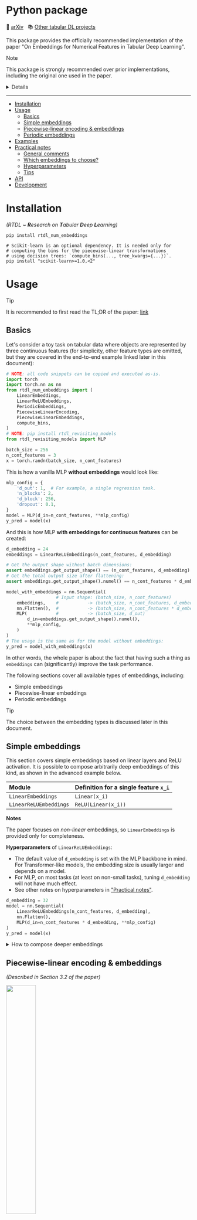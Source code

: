 # Python package <!-- omit in toc -->

:scroll: [arXiv](https://arxiv.org/abs/2203.05556)
&nbsp; :books: [Other tabular DL projects](https://github.com/yandex-research/rtdl)

This package provides the officially recommended
implementation of the paper "On Embeddings for Numerical Features in Tabular Deep Learning".

> [!NOTE]
> This package is strongly recommended over prior implementations,
> including the original one used in the paper.
>
> <details>
>
> 1. Compared to the original implementation (the `bin` and `lib` directories),
>    the code in this package is better across all dimensions: correctness, clarity, efficiency.
>    Some differences between this package and the original implementation are explained
>    in the source code of this package in the comments marked with `NOTE[DIFF]`.
> 2. Long time ago, there was also an **unfinished** implementation in the old, and now deprecated,
>    `rtdl` package. If, by any chance, you used it, please, switch to this package.
> </details>

---

- [Installation](#installation)
- [Usage](#usage)
  - [Basics](#basics)
  - [Simple embeddings](#simple-embeddings)
  - [Piecewise-linear encoding \& embeddings](#piecewise-linear-encoding--embeddings)
  - [Periodic embeddings](#periodic-embeddings)
- [Examples](#examples)
- [Practical notes](#practical-notes)
  - [General comments](#general-comments)
  - [Which embeddings to choose?](#which-embeddings-to-choose)
  - [Hyperparameters](#hyperparameters)
  - [Tips](#tips)
- [API](#api)
- [Development](#development)

# Installation

*(RTDL ~ **R**esearch on **T**abular **D**eep **L**earning)*

```shell
pip install rtdl_num_embeddings

# Scikit-learn is an optional dependency. It is needed only for
# computing the bins for the piecewise-linear transformations
# using decision trees: `compute_bins(..., tree_kwargs={...})`.
pip install "scikit-learn>=1.0,<2"
```

# Usage

> [!TIP]
> It is recommended to first read the TL;DR of the paper:
> [link](../README.md#tldr)

## Basics

Let's consider a toy task on tabular data where objects are represented by three continuous features
(for simplicity, other feature types are omitted, but they are covered in the end-to-end example
linked later in this document):

<!-- test main -->
```python
# NOTE: all code snippets can be copied and executed as-is.
import torch
import torch.nn as nn
from rtdl_num_embeddings import (
    LinearEmbeddings,
    LinearReLUEmbeddings,
    PeriodicEmbeddings,
    PiecewiseLinearEncoding,
    PiecewiseLinearEmbeddings,
    compute_bins,
)
# NOTE: pip install rtdl_revisiting_models
from rtdl_revisiting_models import MLP

batch_size = 256
n_cont_features = 3
x = torch.randn(batch_size, n_cont_features)
```

This is how a vanilla MLP **without embeddings** would look like:

<!-- test main -->
```python
mlp_config = {
    'd_out': 1,  # For example, a single regression task.
    'n_blocks': 2,
    'd_block': 256,
    'dropout': 0.1,
}
model = MLP(d_in=n_cont_features, **mlp_config)
y_pred = model(x)
```

And this is how MLP **with embeddings for continuous features** can be created:

<!-- test main -->
```python
d_embedding = 24
embeddings = LinearReLUEmbeddings(n_cont_features, d_embedding)

# Get the output shape without batch dimensions:
assert embeddings.get_output_shape() == (n_cont_features, d_embedding)
# Get the total output size after flattening:
assert embeddings.get_output_shape().numel() == n_cont_features * d_embedding

model_with_embeddings = nn.Sequential(
                   # Input shape: (batch_size, n_cont_features)
    embeddings,    #           -> (batch_size, n_cont_features, d_embedding)
    nn.Flatten(),  #           -> (batch_size, n_cont_features * d_embedding)
    MLP(           #           -> (batch_size, d_out)
        d_in=embeddings.get_output_shape().numel(),
        **mlp_config,
    )
)
# The usage is the same as for the model without embeddings:
y_pred = model_with_embeddings(x)
```

In other words, the whole paper is about the fact that having such a thing as
`embeddings` can (significantly) improve the task performance.

The following sections cover all available types of embeddings, including:

- Simple embeddings
- Piecewise-linear embeddings
- Periodic embeddings

> [!TIP]
> The choice between the embedding types is discussed later in this document.

## Simple embeddings

This section covers simple embeddings based on linear layers and ReLU activation.
It is possible to compose arbitrarily deep embeddings of this kind,
as shown in the advanced example below.

| Module                 | Definition for a single feature `x_i` |
| :--------------------- | :------------------------------------ |
| `LinearEmbeddings`     | `Linear(x_i)`                         |
| `LinearReLUEmbeddings` | `ReLU(Linear(x_i))`                   |

**Notes**

The paper focuses on *non-linear* embeddings, so `LinearEmbeddings` is provided only for
completeness.

**Hyperparameters** of `LinearReLUEmbeddings`:

- The default value of `d_embedding` is set with the MLP backbone in mind.
  For Transformer-like models, the embedding size is usually larger and depends on a model.
- For MLP, on most tasks (at least on non-small tasks),
  tuning `d_embedding` will not have much effect.
- See other notes on hyperparameters in ["Practical notes"](#practical-notes).

<!-- test main _ -->
```python
d_embedding = 32
model = nn.Sequential(
    LinearReLUEmbeddings(n_cont_features, d_embedding),
    nn.Flatten(),
    MLP(d_in=n_cont_features * d_embedding, **mlp_config)
)
y_pred = model(x)
```

<details>
<summary>How to compose deeper embeddings</summary>

To further illustrate the overall idea,
let's compose a three-layer embeddings with the goal of reducing the embedding dimension.

<!-- test main _ -->
```python
# NOTE: pip install delu
import delu

d_embedding = 8
embeddings = nn.Sequential(
    # First, each feature is embedded linearly
    LinearEmbeddings(n_cont_features, 48),
    # Second, the non-linearity is applied.
    nn.ReLU(),
    # Finally, the feature embeddings are projected to a lower dimension.
    # NLinear contains `n_cont_features` linear layers, i.e. one per each feature embedding.
    # (in other words, the linear layers are not shared between the features).
    delu.nn.NLinear(n_cont_features, 48, d_embedding)
)
model = nn.Sequential(
    embeddings,
    nn.Flatten(),
    MLP(d_in=n_cont_features * d_embedding, **mlp_config)
)
y_pred = model(x)
```

</details>

## Piecewise-linear encoding & embeddings

*(Described in Section 3.2 of the paper)*

<img src="piecewise-linear-encoding.png" width=40%>

*The above figure illustrates the piecewise-linear encoding.
The scalar feature $x$ is encoded to a vector using four bins:
$[b_0, b_1], [b_1, b_2], [b_2, b_3], [b_3, b_4]$.*

| Module                                        | Definition for a single feature `x_i` |
| :-------------------------------------------- | :------------------------------------ |
| `PiecewiseLinearEncoding`                     | `PLE(x_i)`                            |
| `PiecewiseLinearEmbeddings(activation=False)` | `Linear(PLE(x_i))`                    |
| `PiecewiseLinearEmbeddings(activation=True)`  | `ReLU(Linear(PLE(x_i)))`              |

In the above table, `PLE` stands for "Piecewise-linear encoding".

**Notes**

There are two distinct modules: `PiecewiseLinearEncoding` and `PiecewiseLinearEmbeddings`.

`PiecewiseLinearEmbeddings` is similar to all other modules in this package, and
produces object representations of the shape `(n_features, d_embedding)`. The intuition behind
`PiecewiseLinearEmbeddings` is that each bin receives its own trainable embedding, and the feature
embedding is the aggregation of its bin embeddings with the aggregation weights provided by the
piecewise-linear *encoding*.

`PiecewiseLinearEncoding` is different from all other modules in this package.
It represents a fixed (non-trainable) transformation, fully defined by the provided bin boundaries,
as illustrated above. Its output is the concatenation of the piecewise-linear representations
of all features, i.e. this representation has the shape `(d_encoding,)`, where `d_encoding` equals
the total number of bins across all features. Because of that, `PiecewiseLinearEncoding` can be used
only with MLP-like models, but not with Transformer-like models.

In practice, if there is enough data to train additional weights,
`PiecewiseLinearEmbeddings` may be a better starting point even for MLP-like models.
In particular, `PiecewiseLinearEmbeddings` makes it possible to set a large number of bins,
but a small embedding size.

**Hyperparameters**

> [!IMPORTANT]
> For tuning hyperparameters with the TPE sample from Optuna, as it was done in the paper,
> take the tuning spaces from the more recent [TabM](https://arxiv.org/abs/2410.24210) paper.

- The default number of bins in `compute_bins` is set with MLPs in mind.
- For `PiecewiseLinearEmbeddings`, by default, use `version="B"` and `activation=False`.
- The `version` argument of `PiecewiseLinearEmbeddings` defines implementation details,
  such as parametrization and initialization. "A" is the original version used in the paper.
  "B" is the version used in the different paper about the TabM model.
- The possible starting points are `d_embedding=12` with `activation=False`
  and `d_embedding=24` with `activation=True`.
  For Transformer-like models, the embedding size is usually larger and depends on a model.
- Some models outside of this project provide different recommendations for default hyperparameters.
- See other notes on hyperparameters in ["Practical notes"](#practical-notes).

<!-- test main _ -->
```python
X_train = torch.randn(10000, n_cont_features)
Y_train = torch.randn(len(X_train))  # Regression.

# Quantile-based bins.
bins = compute_bins(X_train)

# Target-aware tree-based bins.
bins = compute_bins(
    X_train,
    # NOTE: requires scikit-learn>=1.0 to be installed.
    tree_kwargs={'min_samples_leaf': 64, 'min_impurity_decrease': 1e-4},
    y=Y_train,
    regression=True,
)

d_embedding = 12
model = nn.Sequential(
    PiecewiseLinearEmbeddings(bins, d_embedding, activation=False, version="B"),
    nn.Flatten(),
    MLP(d_in=n_cont_features * d_embedding, **mlp_config)
)
y_pred = model(x)

total_n_bins = sum(len(b) - 1 for b in bins)
model = nn.Sequential(
    PiecewiseLinearEncoding(bins),
    MLP(d_in=total_n_bins, **mlp_config)
)
y_pred = model(x)
```

## Periodic embeddings

*(Described in Section 3.3 of the paper)*

| Module                           | Definition for a single feature `x_i`                            |
| :------------------------------- | :--------------------------------------------------------------- |
| `PeriodicEmbeddings(lite=False)` | `ReLU(Linear(CosSin(2 * pi * Linear(x, bias=False))))`           |
| `PeriodicEmbeddings(lite=True)`  | Same as above, but the outer `Linear` is shared between features |

In the above table:

- `CosSin` is a pseudo-module
  that applies the `cos` and `sin` functions in parallel and concatenates the result.
  In particular, it means that the output size is twice the input size.
- The weights of the innermost `Linear` layer can be interpreted as **frequencies**,
  which is reflected in the argument names of `PeriodicEmbeddings`.

**Notes**

- `PeriodicEmbeddings` implements what is also known as "PLR" embeddings.

**Hyperparameters**

> [!IMPORTANT]
> For tuning hyperparameters with the TPE sample from Optuna, as it was done in the paper,
> take the tuning spaces from the more recent [TabM](https://arxiv.org/abs/2410.24210) paper.

- The `lite` option is introduced in a different paper
  ([this one](https://github.com/yandex-research/tabular-dl-tabr/)).
  It makes the embedding significantly more lightweight, and, on some tasks, the performance loss
  is not critical. `lite=True` is a reasonable starting point.
- `n_frequencies` is `out_features` of the innermost `Linear` layer.
- The default value of `d_embedding` is set with the MLP backbone in mind.
  For Transformer-like models, the embedding size is usually larger and depends on a model.
- **The `frequency_init_scale` hyperparameter is important**. While the default values is safe,
  on some tasks, different values may be needed to reveal the full potential of the periodic embedding.
  <details><summary>How to tune <code>frequency_init_scale</code></summary>

  **Prioritize testing smaller values, because they are safer:**

  - Smaller-than-the-optimal value will still yield decent performance.
  - Larger-than-the-optimal value can lead to bad performance.
  - Because of the above, the default value is already small
    (usually, there is no need to try smaller-than-the-default values).

  Some approximate numbers:

  - For 25% of tasks, the optimal `frequency_init_scale` is less than 0.03.
  - For 50% of tasks, the optimal `frequency_init_scale` is less than 0.05.
  - For 75% of tasks, the optimal `frequency_init_scale` is less than 0.5.

  Other comments:

  - In practice, with enough budget for tuning (e.g. 50-100 trials of the TPE Optuna sampler),
    a reasonable distribution for `frequency_init_scale` is `LogUniform[0.01, 1.0]`.
    In research projects, it can be `LogUniform[0.01, 10.0]`.
  - If the budget is low, than it is better to reduce the upper bound.
    Another option is to exclude `frequency_init_scale` from tuning,
    since the default value is safe for most tasks.

  </details>

- See other notes on hyperparameters in ["Practical notes"](#practical-notes).

<!-- test main _ -->
```python
d_embedding = 24
model = nn.Sequential(
    PeriodicEmbeddings(n_cont_features, d_embedding, lite=False),
    nn.Flatten(),
    MLP(d_in=n_cont_features * d_embedding, **mlp_config)
)
y_pred = model(x)
```

# Examples

The [example.ipynb](./example.ipynb) notebook **(Colab link inside)**
provides an example of training a model with embeddings.

# Practical notes

## General comments

- **Embeddings for continuous features are applicable to most tabular DL models**
  and often lead to better performance.
- Despite the formal overhead in terms of parameter count,
  **in practice, embeddings are perfectly affordable,** even on large datasets.
  That said, with large enough number of features and/or with strict enough latency requirements,
  the new overhead associated with embeddings may become an issue.
- MLPs with embeddings can perform on par or even better than Transformer-like models
  (e.g. FT-Transformer), while being significantly more efficient.

## Which embeddings to choose?

> [!NOTE]
> This section is written with MLP-like models in mind, though some advice is applicable
> to Transformer models as well.

**General guidelines**

- If you have not used embeddings before, try `LinearReLUEmbeddings` for a quick start to get
  familiar with the interface.
- To choose between `PiecewiseLinearEmbeddings` and `PeriodicEmbeddings`, a possible strategy is to
  try both with default hyperparameters, and tune what works best on a given task.
- If the provided advanced embeddings are not suitable for any reason,
  consider composing deep simple embeddings as shown in [Simple embeddings](#simple-embeddings).
- On smaller datasets, consider trying `PiecewiseLinearEncoding` with a small number of bins
  (this idea is not tested, since small datasets are not covered in the paper).
- Learn the proc and cons below to make more informed decision.

**Pros & Cons**

`LinearReLUEmbeddings`

- Pros: lightweight; ease to use.
- Cons: usually, the performance is lower compared to more advanced embeddings, though still
  better than without embeddings.

`PiecewiseLinearEmbeddings`

- Pros: good average performance; high peak performance on some datasets;
  less sensitive to data preprocessing; easier to understand and reason about compared to the
  periodic embeddings.
- Cons: requires the additional step of the bin computation before the training (this can be
  important when full end-to-end trainability is required); on some datasets, the optimal number
  of bins may be low (in such cases, the performance benefits may also be limited).

`PeriodicEmbeddings`

- Pros: good average performance; has a reliable default configuration; contrary to the
  piecewise-linear embeddings, does not introduce any additional computation steps.
- Cons: the behavior and hyperparameters are harder to interpret compared to the piecewise-linear
  embeddings; too high values of the `frequency_init_scale` hyperparameter can lead to bad
  performance.

`PiecewiseLinearEncoding`. This module is a bit less explored.
Perhaps, it may worth attention on smaller datasets, with somewhat lower number of bins.

## Hyperparameters

- The default hyperparameters are set with MLPs in mind.
  For Transformer-like models, one may need to (significantly) increase `d_embedding`.
- In the paper, for hyperparameter tuning, the
  [TPE sampler from Optuna](https://optuna.readthedocs.io/en/stable/reference/samplers/generated/optuna.samplers.TPESampler.html)
  was used with `study.optimize(..., n_trials=100)` (sometimes, `n_trials=50`).
- For embeddings ending with a non-linear activation (i.e. `activation=True` in some of the modules),
  the minimum reasonable embedding size is larger than for embeddings ending with linear layers.
  The default values and recommendations in this package follow this guideline.

## Tips

- The proposed embeddings are applicable only to continuous ("numerical") features,
  so they should not be applied to binary or categorical features.
- It is possible to embed only a subset of features (e.g. to improve efficiency).
- It is possible to combine embeddings and apply different embeddings to different features
  (e.g. when some features need different embedding hyperparameters than others).
- If an embedding ends with a linear layer, and its output is passed to MLP, then that linear layer
  can be fused with the first linear layer of MLP after the training.
- (An optional advanced tip for those who read such long documents until the end)
  On some datasets, MLP with *linear* embeddings (i.e. `LinearEmbeddings`) performs better than MLP,
  which is intriguing (the paper does not provide explanations for why that happens, and this
  phenomenon does not happen very often). Combined with the previous point, it means that, on some
  datasets, one can train MLP with linear embeddings and transform it to a plain embedding-free MLP
  after the training, thus obtaining better MLP without any overhead on inference.

# API

There are two ways to explore the available API and docstrings.

(1) Generate the documentation (requires [Pixi](https://pixi.sh) to be installed):

```shell
git clone https://github.com/yandex-research/rtdl-num-embeddings
cd rtdl-num-embeddings/package
pixi run docs
```

(2) Open the source file and:
- On GitHub, use the Symbols panel.
- In VSCode, use the [Outline view](https://code.visualstudio.com/docs/getstarted/userinterface#_outline-view).
- Check the `__all__` variable.

# Development

<details>

Set up the environment:

```
pixi install
```

Use this command before committing:

```
make pre-commit
```

Publish the package to PyPI (requires PyPI account & configuration):

```
pixi run -e dev flit publish
```

</details>
